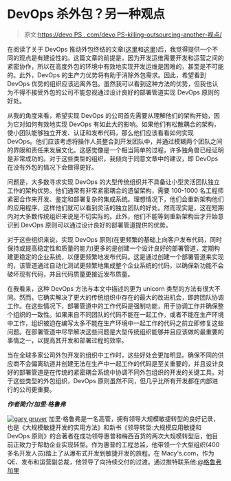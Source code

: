 # DevOps 杀外包？另一种观点

> 原文:[https://devo PS . com/devo PS-killing-outsourcing-another-视点/](https://devops.com/devops-killing-outsourcing-another-point-of-view/)

在阅读了关于 DevOps 推动外包终结的文章([这里](https://devops.com/2015/08/03/will-devops-kill-it-outsourcing-part-1/)和[这里](https://devops.com/2015/08/05/will-devops-kill-it-outsourcing-part-2/))后，我觉得提供一个不同的观点是有建设性的。这篇文章的前提是，因为开发运维需要开发和运营之间的紧密协作，所以在高度外包的环境中有效地实现开发运维是困难的，甚至是不可能的。此外，DevOps 的生产力优势将有助于消除外包需求。因此，希望看到 DevOps 优势的组织应该远离外包。虽然我可以看到这种方法的优势，但我也认为不得不接受外包的公司不能忽视通过设计良好的部署管道实现 DevOps 原则的好处。

从我的角度来看，希望实现 DevOps 的公司首先需要从理解他们的架构开始，因为它对如何有效地实现 DevOps 有如此大的影响。如果他们有松散耦合的架构，使小团队能够独立开发、认证和发布代码，那么他们应该看看如何实现 DevOps。他们应该考虑将操作人员整合到开发团队中，并通过模糊两个团队之间的界限和责任来发展文化。这感觉像是一个相当简单的过程，许多独角兽已经证明是非常成功的。对于这些类型的组织，我倾向于同意文章中的建议，即 DevOps 在没有外包的情况下会做得更好。

问题是，大多数寻求实现 DevOps 的大型传统组织并不具备让小型灵活团队独立工作的架构优势。他们通常有非常紧密耦合的遗留架构，需要 100-1000 名工程师紧密合作来开发、鉴定和部署复杂的集成系统。理想情况下，他们会重新架构他们的应用程序，这样他们就可以看到灵活的独立团队的好处。然而现实是，这在短期内对大多数传统组织来说是不切实际的。此外，他们不能等到重新架构后才开始意识到 DevOps 原则可以通过设计良好的部署管道提供的优势。

对于这些组织来说，实现 DevOps 原则(在更频繁的基础上向客户发布代码，同时保持或提高稳定性和质量的能力)更多的是创建一个设计良好的部署管道，定期构建更稳定的企业系统，以便更频繁地发布代码。这是通过创建一个部署管道来实现的，该管道通过自动化测试更频繁地集成整个企业系统的代码，以确保新功能不会破坏现有代码，并且代码质量更接近发布质量。

在我看来，这种 DevOps 方法与本文中描述的更为 unicorn 类型的方法有很大不同。然而，它确实解决了更大的传统组织中存在的最大的改进机会，即跨团队协调工作。在这些情况下，部署管道中的工作代码是强制功能，用于协调工作并确保整个组织的一致性。如果来自不同团队的代码不能在一起工作，或者不能在生产环境中工作，组织被迫在编写太多不能在生产环境中一起工作的代码之前立即修复这些问题。在部署管道中尽早解决这些问题是大型传统组织能够并且应该做的最重要的事情之一，以提高其开发和部署过程的效率。

当在全球多家公司外包开发的组织中工作时，这些好处会更加明显。确保不同的供应商不会偏离轨道并创建无法在生产中一起工作的代码是至关重要的，并且设计良好的部署管道是在传统的紧密耦合系统中协调不同外包组织的开发的关键工具。对于这些类型的外包组织，DevOps 原则虽然不同，但几乎比所有开发都在内部进行的公司更重要。

***作者简介/加里·格鲁弗***

[![gary gruver](../Images/5def601a7b0c14dbec6fe475bf801c35.png)](https://devops.com/wp-content/uploads/2015/08/gary-gruver-e1438838140411.jpeg) 加里·格鲁弗是一名高管，拥有领导大规模敏捷转型的良好记录，也是《大规模敏捷开发的实用方法》和新书《领导转型:大规模应用敏捷和 DevOps 原则》的合著者在成功领导惠普和梅西百货的两次大规模转型后，他目前正致力于帮助企业实现转型。作为惠普的工程总监，他带领一个大型组织(400 多名开发人员)踏上了从瀑布式开发到敏捷开发的旅程。在 Macy's.com，作为 QE、发布和运营副总裁，他领导了向持续交付的过渡。通过推特联系他:[@格鲁弗加里](https://www.twitter.com/gruvergary)